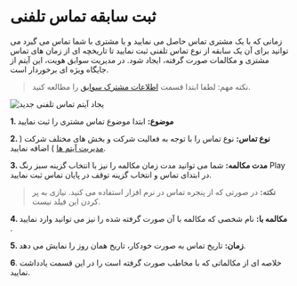 # ثبت سابقه تماس تلفنی

زمانی که با یک مشتری تماس حاصل می نمایید و یا مشتری با شما تماس می گیرد می توانید برای آن یک سابقه از نوع تماس تلفنی ثبت نمایید تا تاریخچه ای از زمان های تماس مشتری و مکالمات صورت گرفته، ایجاد شود. در مدیریت سوابق هویت، این آیتم از جایگاه ویژه ای برخوردار است.

> نکته مهم: لطفا ابتدا قسمت [اطلاعات مشترک سوابق](https://github.com/1stco/PayamGostarDocs/blob/master/help%202.5.4/Integrated-bank/Database/Records/Joint-record-information/Joint-record-information.md) را مطالعه کنید.


![یجاد آیتم تماس تلفنی جدید](NewCalls.jpg)

**1. موضوع:** ابتدا موضوع تماس مشتری را ثبت نمایید

**2. نوع تماس:** نوع تماس را با توجه به فعالیت شرکت و بخش های مختلف شرکت ( [مدیریت آیتم ها](https://github.com/1stco/PayamGostarDocs/blob/master/help%202.5.4/Basic-Information/Management-of-system-items/Management-of-system-items.md) ) اضافه نمایید.

**3. مدت مکالمه:** شما می توانید مدت زمان مکالمه را نیز با انتخاب گزینه سبز رنگ Play   در ابتدای تماس و انتخاب گزینه توقف در پایان تماس ثبت نمایید.

> **نکته:** در صورتی که از پنجره تماس در نرم افزار استفاده می کنید. نیازی به پر کردن این فیلد نیست.

**4.  مکالمه با:** نام شخصی که مکالمه با آن صورت گرفته شده را نیز می توانید وارد نمایید .

**5. زمان:** تاریخ تماس به صورت خودکار، تاریخ همان روز را نمایش می دهد.

**6**. خلاصه ای از مکالماتی که با مخاطب صورت گرفته است را در این قسمت یادداشت نمایید.
